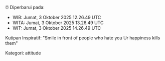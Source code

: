 ⏰ Diperbarui pada:
- WIB: Jumat, 3 Oktober 2025 12.26.49 UTC
- WITA: Jumat, 3 Oktober 2025 13.26.49 UTC
- WIT: Jumat, 3 Oktober 2025 14.26.49 UTC

Kutipan Inspiratif:
"Smile in front of people who hate you Ur happiness kills them"


Kategori: attitude

